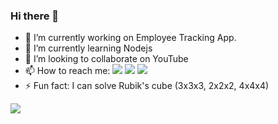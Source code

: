 ### Hi there 👋

- 🔭 I’m currently working on Employee Tracking App.
- 🌱 I’m currently learning Nodejs
- 👯 I’m looking to collaborate on YouTube
- 📫 How to reach me:
<a href="https://twitter.com/intent/follow?screen_name=abhisheks031&tw_p=followbutton" target="_blank" rel="noopener noreferrer"><img src="https://img.shields.io/twitter/follow/abhisheks031?label=%40abhisheks031&style=social"></a> 
<a href="https://www.youtube.com/channel/UC8Gl9fv7A1ipE3EaOMzxCSg" target="_blank" rel="noopener noreferrer"><img src="https://img.shields.io/badge/Developing%20Developer--brightgreen?style=social&logo=youtube"></a>
<a href="https://img.shields.io/badge/@developing.developer--brightgreen?style=social&logo=instagram" target="_blank" rel="noopener noreferrer"><img src="https://img.shields.io/badge/@developing.developer--brightgreen?style=social&logo=instagram"></a>
- ⚡ Fun fact: I can solve Rubik's cube (3x3x3, 2x2x2, 4x4x4) 

<img src="https://github-readme-stats.vercel.app/api?username=5AbhishekSaxena&&show_icons=true&title_color=ffffff&icon_color=bb2acf&text_color=daf7dc&bg_color=151515"/>
